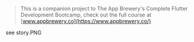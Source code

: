


>This is a companion project to The App Brewery's Complete Flutter Development Bootcamp, check out the full course at [www.appbrewery.co](https://www.appbrewery.co/)

see story.PNG

